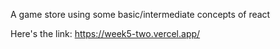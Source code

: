 A game store using some basic/intermediate concepts of react

Here's the link: 
https://week5-two.vercel.app/
